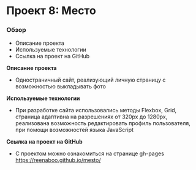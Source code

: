 # Проект 8: Место

### Обзор

* Описание проекта
* Используемые технологии
* Ссылка на проект на GitHub

**Описание проекта**

* Одностраничный сайт, реализующий личную страницу с возможностью выкладывать фото

**Используемые технологии**

* При разработке сайта использовались методы Flexbox, Grid, страница адаптивна на разрешениях от 320px до 1280px, реализована возможность редактировать профиль пользователя, при помощи возможностей языка JavaScript

**Ссылка на проект на GitHub**

* С проектом можно ознакомиться на странице gh-pages https://reenaboo.github.io/mesto/